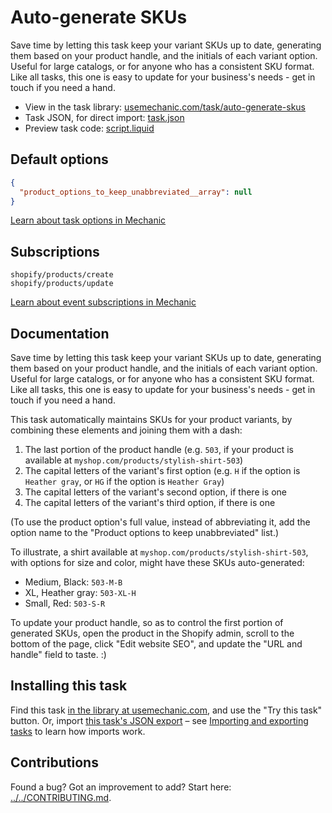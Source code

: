 # Auto-generate SKUs

Save time by letting this task keep your variant SKUs up to date, generating them based on your product handle, and the initials of each variant option. Useful for large catalogs, or for anyone who has a consistent SKU format. Like all tasks, this one is easy to update for your business's needs - get in touch if you need a hand.

* View in the task library: [usemechanic.com/task/auto-generate-skus](https://usemechanic.com/task/auto-generate-skus)
* Task JSON, for direct import: [task.json](../../tasks/auto-generate-skus.json)
* Preview task code: [script.liquid](./script.liquid)

## Default options

```json
{
  "product_options_to_keep_unabbreviated__array": null
}
```

[Learn about task options in Mechanic](https://docs.usemechanic.com/article/471-task-options)

## Subscriptions

```liquid
shopify/products/create
shopify/products/update
```

[Learn about event subscriptions in Mechanic](https://docs.usemechanic.com/article/408-subscriptions)

## Documentation

Save time by letting this task keep your variant SKUs up to date, generating them based on your product handle, and the initials of each variant option. Useful for large catalogs, or for anyone who has a consistent SKU format. Like all tasks, this one is easy to update for your business's needs - get in touch if you need a hand.

This task automatically maintains SKUs for your product variants, by combining these elements and joining them with a dash:

1. The last portion of the product handle (e.g. `503`, if your product is available at `myshop.com/products/stylish-shirt-503`)
2. The capital letters of the variant's first option (e.g. `H` if the option is `Heather gray`, or `HG` if the option is `Heather Gray`)
3. The capital letters of the variant's second option, if there is one
4. The capital letters of the variant's third option, if there is one

(To use the product option's full value, instead of abbreviating it, add the option name to the "Product options to keep unabbreviated" list.)

To illustrate, a shirt available at `myshop.com/products/stylish-shirt-503`, with options for size and color, might have these SKUs auto-generated:

* Medium, Black: `503-M-B`
* XL, Heather gray: `503-XL-H`
* Small, Red: `503-S-R`

To update your product handle, so as to control the first portion of generated SKUs, open the product in the Shopify admin, scroll to the bottom of the page, click "Edit website SEO", and update the "URL and handle" field to taste. :)

## Installing this task

Find this task [in the library at usemechanic.com](https://usemechanic.com/task/auto-generate-skus), and use the "Try this task" button. Or, import [this task's JSON export](../../tasks/auto-generate-skus.json) – see [Importing and exporting tasks](https://docs.usemechanic.com/article/505-importing-and-exporting-tasks) to learn how imports work.

## Contributions

Found a bug? Got an improvement to add? Start here: [../../CONTRIBUTING.md](../../CONTRIBUTING.md).
